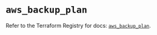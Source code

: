 # `aws_backup_plan`

Refer to the Terraform Registry for docs: [`aws_backup_plan`](https://registry.terraform.io/providers/hashicorp/aws/5.42.0/docs/resources/backup_plan).
